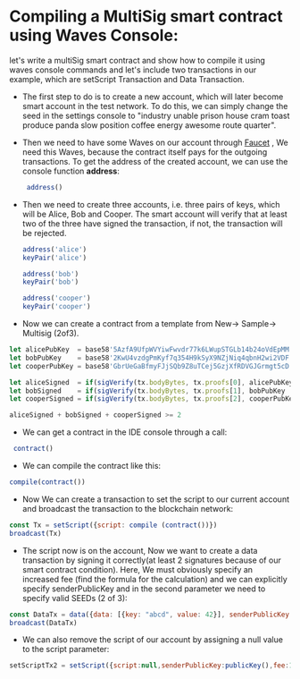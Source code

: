 # Compiling a MultiSig smart contract using Waves Console:

let's write a multiSig smart contract and show how to compile it using waves console commands and let's include two transactions in our example, which are setScript Transaction and Data Transaction.

* The first step to do is to create a new account, which will later become smart account in the test network. To do this, we can simply change the seed in the settings console  to "industry unable prison house cram toast produce panda slow position coffee energy awesome route quarter".
* Then we need to have some Waves on our account through [Faucet](https://testnet.wavesexplorer.com/faucet) , We need this Waves, because the contract itself pays for the outgoing transactions. To get the address of the created account, we can use the console function **address**:
  ```js
   address()
  ```
* Then we need to create three accounts, i.e. three pairs of keys, which will be Alice, Bob and Cooper. The smart account will verify that at least two of the three have signed the transaction, if not, the transaction will be rejected.

  ```js
  address('alice')
  keyPair('alice')

  address('bob')
  keyPair('bob')

  address('cooper')
  keyPair('cooper')
  ```

* Now we can create a contract from a template from New-&gt; Sample-&gt; Multisig \(2of3\).

```js
let alicePubKey  = base58'5AzfA9UfpWVYiwFwvdr77k6LWupSTGLb14b24oVdEpMM'
let bobPubKey    = base58'2KwU4vzdgPmKyf7q354H9kSyX9NZjNiq4qbnH2wi2VDF'
let cooperPubKey = base58'GbrUeGaBfmyFJjSQb9Z8uTCej5GzjXfRDVGJGrmgt5cD'

let aliceSigned  = if(sigVerify(tx.bodyBytes, tx.proofs[0], alicePubKey  )) then 1 else 0  
let bobSigned    = if(sigVerify(tx.bodyBytes, tx.proofs[1], bobPubKey    )) then 1 else 0  
let cooperSigned = if(sigVerify(tx.bodyBytes, tx.proofs[2], cooperPubKey )) then 1 else 0

aliceSigned + bobSigned + cooperSigned >= 2
```

* We can get a contract in the IDE console through a call:

```js
 contract()
```

* We can compile the contract like this:

```js
compile(contract())
```

* Now We can create a transaction to set the script to our current account and broadcast the transaction to the blockchain      network:

```js
const Tx = setScript({script: compile (contract())})
broadcast(Tx)
```

* The script now is on the account, Now we want to create a data transaction by signing it correctly\(at least 2 signatures  because of our smart contract condition\).
  Here, We must obviously specify an increased fee \(find the formula for the calculation\) and we can explicitly specify senderPublicKey and in the second parameter we need to specify valid SEEDs \(2 of 3\):

```js
const DataTx = data({data: [{key: "abcd", value: 42}], senderPublicKey: publicKey(), fee: 500000}, ['alice', null, 'cooper'])
broadcast(DataTx)
```

* We can also remove the script of our account by assigning a null value to the script parameter:

```js
setScriptTx2 = setScript({script:null,senderPublicKey:publicKey(),fee:1400000},[null, 'bob', 'cooper'])
```



